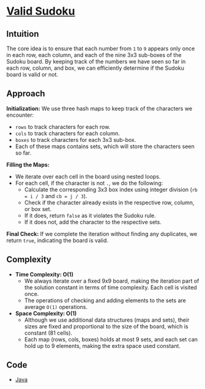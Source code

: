 # [Valid Sudoku](https://leetcode.com/problems/valid-sudoku/description/)

## Intuition

The core idea is to ensure that each number from `1` to `9` appears only once in each row, each column, and each of the 
nine 3x3 sub-boxes of the Sudoku board. By keeping track of the numbers we have seen so far in each row, column, and 
box, we can efficiently determine if the Sudoku board is valid or not.

## Approach

**Initialization:** We use three hash maps to keep track of the characters we encounter:
  - `rows` to track characters for each row.
  - `cols` to track characters for each column.
  - `boxes` to track characters for each 3x3 sub-box. 
  - Each of these maps contains sets, which will store the characters seen so far.

**Filling the Maps:**
  - We iterate over each cell in the board using nested loops.
  - For each cell, if the character is not `.`, we do the following:
    - Calculate the corresponding 3x3 box index using integer division (`rb = i / 3` and `cb = j / 3`).
    - Check if the character already exists in the respective row, column, or box set.
    - If it does, return `false` as it violates the Sudoku rule.
    - If it does not, add the character to the respective sets.

**Final Check:** If we complete the iteration without finding any duplicates, we return `true`, indicating the board is 
valid.

## Complexity

- **Time Complexity: O(1)**
  - We always iterate over a fixed 9x9 board, making the iteration part of the solution constant in terms of time 
complexity. Each cell is visited once.
  - The operations of checking and adding elements to the sets are average `O(1)` operations.
- **Space Complexity: O(1)**
  - Although we use additional data structures (maps and sets), their sizes are fixed and proportional to the size of 
the board, which is constant (81 cells).
  - Each map (rows, cols, boxes) holds at most 9 sets, and each set can hold up to 9 elements, making the extra space 
used constant.

## Code

- [Java](../src/main/java/io/dksifoua/leetcode/validsudoku/Solution.java)